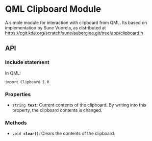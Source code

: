 # QML Clipboard Module

A simple module for interaction with clipboard from QML. Its based on
implementation by Sune Vuorela, as distributed at
https://cgit.kde.org/scratch/sune/aubergine.git/tree/app/clipboard.h

## API

### Include statement

In QML:

```
import Clipboard 1.0
```


### Properties

* `string `**`text`**: Current contents of the clipboard. By writing
  into this property, the clipboard contents is changed.
  

### Methods

* `void `**`clear()`**: Clears the contents of the clipboard.



